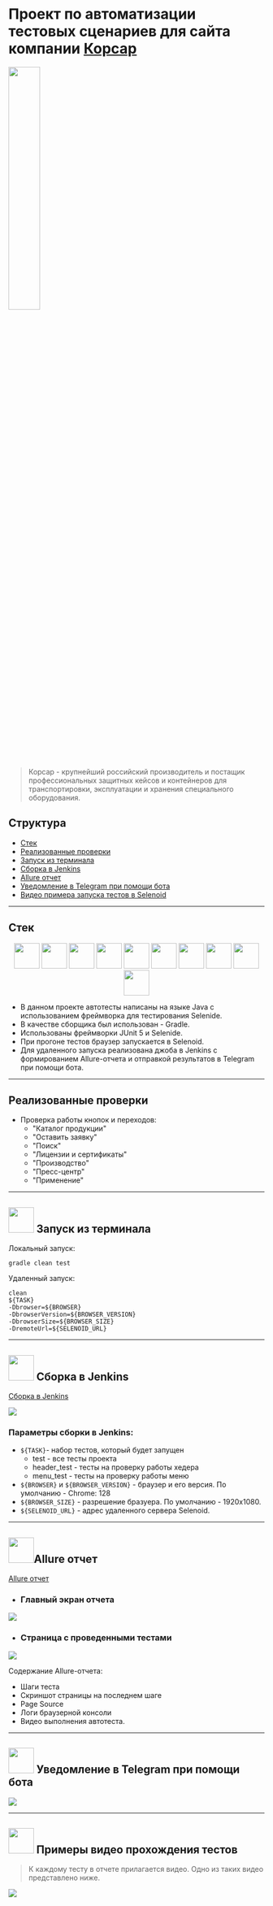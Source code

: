 # Проект по автоматизации тестовых сценариев для сайта компании [Корсар](https://korsarcase.ru/)
<a href="https://korsarcase.ru/"><img src='media/icons/Корсар.png' width="35%"/></a>

> Корсар - крупнейший российский производитель и постащик профессиональных защитных кейсов и контейнеров
> для транспортировки, эксплуатации и хранения специального оборудования.

## Структура

* <a href="#tools">Стек</a>
* <a href="#cases">Реализованные проверки</a>
* <a href="#console">Запуск из терминала</a>
* <a href="#jenkins">Сборка в Jenkins</a>
* <a href="#allure">Allure отчет</a>
* <a href="#telegram">Уведомление в Telegram при помощи бота</a>
* <a href="#video">Видео примера запуска тестов в Selenoid</a>
---

<a id="tools"></a>
## Стек

<p align="center">  
<a href="https://www.java.com/"><img src='media/icons/java.svg' width="50"/></a> 
<a href="https://junit.org/junit5/"><img src='media/icons/junit.svg' width="50"/></a> 
<a href="https://selenide.org/"><img src='media/icons/Selenide.svg' width="50"/></a> 
<a href="https://aerokube.com/selenoid/"><img src='media/icons/Selenoid.svg' width="50"/></a> 
<a href="https://allurereport.org/"><img src='media/icons/Allure_Report.svg' width="50"/></a>
<a href="https://gradle.org/"><img src='media/icons/gradle.svg' width="50"/></a> 
<a href="https://www.jenkins.io/"><img src='media/icons/jenkins.svg' width="50"/></a> 
<a href="https://web.telegram.org/"><img src='media/icons/telegram.svg' width="50"/></a> 
<a href="https://github.com/"><img src='media/icons/github.svg' width="50"/></a> 
<a href="https://www.jetbrains.com/idea/"><img src='media/icons/intellij.svg' width="50"/></a> 
</p>

* В данном проекте автотесты написаны на языке Java с использованием фреймворка для тестирования Selenide.
* В качестве сборщика был использован - Gradle.
* Использованы фреймворки JUnit 5 и Selenide.
* При прогоне тестов браузер запускается в Selenoid.
* Для удаленного запуска реализована джоба в Jenkins с формированием Allure-отчета и отправкой результатов в Telegram при помощи бота.

---
<a id="cases"></a>
## Реализованные проверки
- Проверка работы кнопок и переходов:
  - "Каталог продукции"
  - "Оставить заявку"
  - "Поиск"
  - "Лицензии и сертификаты"
  - "Производство"
  - "Пресс-центр"
  - "Применение"
---
<a id="console"></a>
## <img src='media/icons/gradle.svg' width="50"/> Запуск из терминала

Локальный запуск:
```
gradle clean test
```
Удаленный запуск:
```
clean
${TASK}
-Dbrowser=${BROWSER}
-DbrowserVersion=${BROWSER_VERSION}
-DbrowserSize=${BROWSER_SIZE}  
-DremoteUrl=${SELENOID_URL}
```

---
<a id="jenkins"></a>
## <img src='media/icons/jenkins.svg' width="50"/> Сборка в Jenkins

[Сборка в Jenkins](https://jenkins.autotests.cloud/job/Ready-madeProjectKorsarCase/)

<img src='media/icons/СкринСборкиJenkins.jpg'/>

### Параметры сборки в Jenkins:


* `${TASK}`- набор тестов, который будет запущен
  * test - все тесты проекта
  * header_test - тесты на проверку работы хедера
  * menu_test - тесты на проверку работы меню
* `${BROWSER}` и `${BROWSER_VERSION}` - браузер и его версия. По умолчанию - Chrome: 128
* `${BROWSER_SIZE}` - разрешение бразуера. По умолчанию - 1920x1080.
* `${SELENOID_URL}` - адрес удаленного сервера Selenoid.

---
<a id="allure"></a>
## <img src='media/icons/Allure_Report.svg' width="50"/>Allure отчет
[Allure отчет](https://jenkins.autotests.cloud/job/Ready-madeProjectKorsarCase/18/allure/)

* ### Главный экран отчета
<img src='media/icons/СкринОтчетаAllure.jpg'/>

* ### Страница с проведенными тестами
<img src='media/icons/СкринОтчетаAllureSuties.jpg'/>

Содержание Allure-отчета:
* Шаги теста
* Скриншот страницы на последнем шаге
* Page Source
* Логи браузерной консоли
* Видео выполнения автотеста.

---
<a id="telegram"></a>
## <img src='media/icons/telegram.svg' width="50"/> Уведомление в Telegram при помощи бота

<img src='media/icons/СкринОтчетаВТегреграм.jpg'/>

---
<a id="video"></a>
## <img src='media/icons/Selenoid.svg' width="50"/> Примеры видео прохождения тестов
> К каждому тесту в отчете прилагается видео. Одно из таких видео представлено ниже.

<img src='media/gif/selenoid.gif'/>